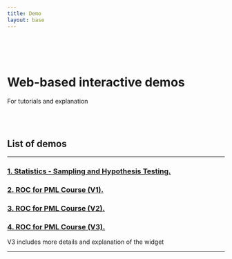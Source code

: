 ```yaml
---
title: Demo
layout: base
---
```

<br>
<br>
<br>

# Web-based interactive demos

For tutorials and explanation

<br>
<br>

  <h2>List of demos</h2>
  <hr>
  <h3 id="about"><a href='./Stats/sampling' target="_blank">1. Statistics - Sampling and Hypothesis Testing.</a></h3>
  <h3 id="about"><a href='./ML/roc_v1.html' target="_blank">2. ROC for PML Course (V1).</a></h3>
  <h3 id="about"><a href='./ML/roc_v2.html' target="_blank">3. ROC for PML Course (V2).</a></h3>
  <h3 id="about"><a href='./ML/roc_v3.html' target="_blank">4. ROC for PML Course (V3).</a></h3><p> V3 includes more details and explanation of the widget</p>
  <hr>

